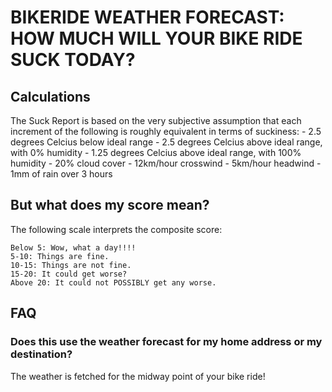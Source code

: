 # BIKERIDE WEATHER FORECAST: HOW MUCH WILL YOUR BIKE RIDE SUCK TODAY?

## Calculations
The Suck Report is based on the very subjective assumption that each increment of the following is roughly equivalent in terms of suckiness:
    - 2.5 degrees Celcius below ideal range
    - 2.5 degrees Celcius above ideal range, with 0% humidity
    - 1.25 degrees Celcius above ideal range, with 100% humidity
    - 20% cloud cover
    - 12km/hour crosswind
    - 5km/hour headwind
    - 1mm of rain over 3 hours

## But what does my score mean?
The following scale interprets the composite score:

    Below 5: Wow, what a day!!!!
    5-10: Things are fine.
    10-15: Things are not fine.
    15-20: It could get worse?
    Above 20: It could not POSSIBLY get any worse.


## FAQ
### Does this use the weather forecast for my home address or my destination?
The weather is fetched for the midway point of your bike ride!
